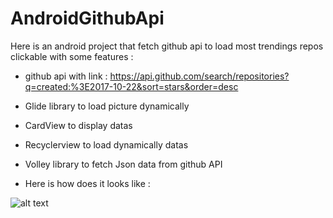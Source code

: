 # AndroidGithubApi

Here is an android project that fetch github api to load most trendings repos clickable with some features :

- github api with link : https://api.github.com/search/repositories?q=created:%3E2017-10-22&sort=stars&order=desc

- Glide library to load picture dynamically

- CardView to display datas

- Recyclerview to load dynamically datas

- Volley library to fetch Json data from github API

- Here is how does it looks like :

![alt text](https://github.com/boblinux/AndroidGithubApi/blob/master/screen.png)

